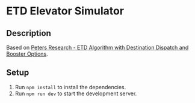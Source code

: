 # ETD Elevator Simulator

## Description

Based on [Peters Research - ETD Algorithm with Destination Dispatch and Booster Options](https://peters-research.com/index.php/papers/etd-algorithm-with-destination-dispatch-and-booster-options/).

## Setup

1. Run `npm install` to install the dependencies.
1. Run `npm run dev` to start the development server.
